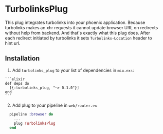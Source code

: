 # TurbolinksPlug

This plug integrates turbolinks into your phoenix application.
Because turbolinks makes an xhr requests it cannot update browser URL on redirects without help from backend.
And that's exactly what this plug does. After each redirect initiated by turbolinks it sets `Turbolinks-Location` header to hint url.

## Installation

  1. Add `turbolinks_plug` to your list of dependencies in `mix.exs`:

    ```elixir
    def deps do
      [{:turbolinks_plug, "~> 0.1.0"}]
    end
    ```

  2. Add plug to your pipeline in `web/router.ex`
  ```elixir
    pipeline :browser do
      ...
      plug TurbolinksPlug
    end
  ```
